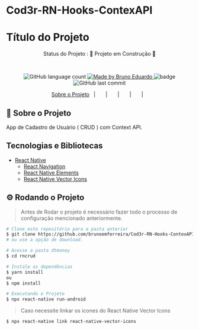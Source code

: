 # Cod3r-RN-Hooks-ContexAPI


<!-- ******************************* Título do Projeto ****************************************  -->
<h1> Título do Projeto </h1>

<!-- *******************************  Status do Projeto  **************************************  -->
<p align="center">
   Status do Projeto :  🚧 Projeto em Construção  🚧
</p>
<br/>
<!-- ************************************  Badges  ********************************************  -->

<p align="center">
  <img alt="GitHub language count" src="https://img.shields.io/github/languages/count/brunoemferreira/Cod3r-RN-Hooks-ContexAPI?color=%2304D361">

  <a href="https://rocketseat.com.br">
    <img alt="Made by Bruno Eduardo" src="https://img.shields.io/badge/made%20by-Bruno Eduardo-%2304D361">
  </a>

  <img src="https://img.shields.io/github/repo-size/brunoemferreira/Cod3r-RN-Hooks-ContexAPI" alt="badge"/>
  <img alt="GitHub last commit" src="https://img.shields.io/github/last-commit/brunoemferreira/Cod3r-RN-Hooks-ContexAPI">

</p>

<!-- ******************************* Ancoras **************************************************  -->

<p align="center">
  <a href="#sobre">Sobre o Projeto</a>&nbsp;&nbsp;&nbsp;|&nbsp;&nbsp;&nbsp;
  <a href="#"></a>&nbsp;&nbsp;&nbsp;|&nbsp;&nbsp;&nbsp;
  <a href="#"></a>&nbsp;&nbsp;&nbsp;|&nbsp;&nbsp;&nbsp;
  <a href="#"></a>&nbsp;&nbsp;&nbsp;|&nbsp;&nbsp;&nbsp;
  <a href="#"></a>&nbsp;&nbsp;&nbsp;|&nbsp;&nbsp;&nbsp;
</p>

<!-- ******************************* Sobre ***************************************************  -->

<h2 id="sobre"> 🚀 Sobre o Projeto </h2>
App de Cadastro de Usuário ( CRUD ) com Context API.

<h2 id=""> Tecnologias e Bibliotecas </h2>

* [React Native]()
  * [React Navigation](https://reactnavigation.org/)
  * [React Native Elements](https://reactnativeelements.com/)
  * [React Native Vector Icons](https://oblador.github.io/react-native-vector-icons/)


## ⚙️ Rodando o Projeto
> Antes de Rodar o projeto é necessário fazer todo o processo de configuração mencionado anteriormente.
```bash
# Clone este repositório para a pasta anterior
$ git clone https://github.com/brunoemferreira/Cod3r-RN-Hooks-ContexAPI.git
# ou use a opção de download.

# Acesse a pasta dtmoney
$ cd rncrud

# Instale as dependências
$ yarn install
ou
$ npm install

# Executando o Projeto
$ npx react-native run-android

```

> Caso necessite linkar os icones do React Native Vector Icons
```bash
$ npx react-native link react-native-vector-icons
```
